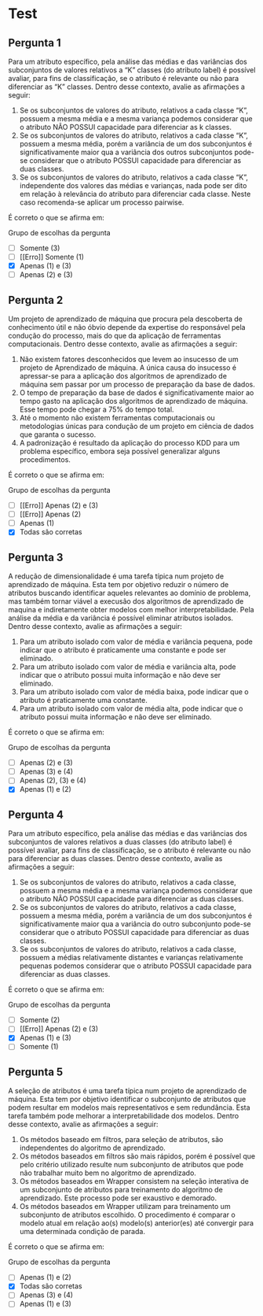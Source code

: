 # Test

## Pergunta 1

Para um atributo específico, pela análise das médias e das variâncias dos subconjuntos de valores relativos a “K” classes (do atributo label) é possível avaliar, para fins de classificação, se o atributo é relevante ou não para diferenciar as “K” classes. Dentro desse contexto, avalie as afirmações a seguir:

1. Se os subconjuntos de valores do atributo, relativos a cada classe “K”, possuem a mesma média e a mesma variança podemos considerar que o atributo NÂO POSSUI capacidade para diferenciar as k classes.
2. Se os subconjuntos de valores do atributo, relativos a cada classe “K”, possuem a mesma média, porém a variância de um dos subconjuntos é significativamente maior qua a variância dos outros subconjuntos pode-se considerar que o atributo POSSUI capacidade para diferenciar as duas classes.
3. Se os subconjuntos de valores do atributo, relativos a cada classe “K”, independente dos valores das médias e varianças, nada pode ser dito em relação à relevância do atributo para diferenciar cada classe. Neste caso recomenda-se aplicar um processo pairwise.

É correto o que se afirma em:

Grupo de escolhas da pergunta

- [ ] Somente (3)
- [ ] [[Erro]] Somente (1)
- [x] Apenas (1) e (3)
- [ ] Apenas (2) e (3)

## Pergunta 2

Um projeto de aprendizado de máquina que procura pela descoberta de conhecimento útil e não óbvio depende da expertise do responsável pela condução do processo, mais do que da aplicação de ferramentas computacionais. Dentro desse contexto, avalie as afirmações a seguir:

1. Não existem fatores desconhecidos que levem ao insucesso de um projeto de Aprendizado de máquina. A única causa do insucesso é apressar-se para a aplicação dos algoritmos de aprendizado de máquina sem passar por um processo de preparação da base de dados.
2. O tempo de preparação da base de dados é significativamente maior ao tempo gasto na aplicação dos algoritmos de aprendizado de máquina. Esse tempo pode chegar a 75% do tempo total.
3. Até o momento não existem ferramentas computacionais ou metodologias únicas para condução de um projeto em ciência de dados que garanta o sucesso.
4. A padronização é resultado da aplicação do processo KDD para um problema específico, embora seja possível generalizar alguns procedimentos.

É correto o que se afirma em:

Grupo de escolhas da pergunta

- [ ] [[Erro]] Apenas (2) e (3)
- [ ] [[Erro]] Apenas (2)
- [ ] Apenas (1)
- [x] Todas são corretas

## Pergunta 3

A redução de dimensionalidade é uma tarefa típica num projeto de aprendizado de máquina. Esta tem por objetivo reduzir o número de atributos buscando identificar aqueles relevantes ao domínio de problema, mas também tornar viável a execusão dos algoritmos de aprendizado de maquina e indiretamente obter modelos com melhor interpretabilidade. Pela análise da média e da variância é possível eliminar atributos isolados. Dentro desse contexto, avalie as afirmações a seguir:

1. Para um atributo isolado com valor de média e variância pequena, pode indicar que o atributo é praticamente uma constante e pode ser eliminado.
2. Para um atributo isolado com valor de média e variância alta, pode indicar que o atributo possui muita informação e não deve ser eliminado.
3. Para um atributo isolado com valor de média baixa, pode indicar que o atributo é praticamente uma constante.
4. Para um atributo isolado com valor de média alta, pode indicar que o atributo possui muita informação e não deve ser eliminado.

É correto o que se afirma em:

Grupo de escolhas da pergunta

- [ ] Apenas (2) e (3)
- [ ] Apenas (3) e (4)
- [ ] Apenas (2), (3) e (4)
- [x] Apenas (1) e (2)

## Pergunta 4

Para um atributo específico, pela análise das médias e das variâncias dos subconjuntos de valores relativos a duas classes (do atributo label) é possível avaliar, para fins de classificação, se o atributo é relevante ou não para diferenciar as duas classes. Dentro desse contexto, avalie as afirmações a seguir:

1. Se os subconjuntos de valores do atributo, relativos a cada classe, possuem a mesma média e a mesma variança podemos considerar que o atributo NÂO POSSUI capacidade para diferenciar as duas classes.
2. Se os subconjuntos de valores do atributo, relativos a cada classe, possuem a mesma média, porém a variância de um dos subconjuntos é significativamente maior qua a variância do outro subconjunto pode-se considerar que o atributo POSSUI capacidade para diferenciar as duas classes.
3. Se os subconjuntos de valores do atributo, relativos a cada classe, possuem a médias relativamente distantes e varianças relativamente pequenas podemos considerar que o atributo POSSUI capacidade para diferenciar as duas classes.

É correto o que se afirma em:

Grupo de escolhas da pergunta

- [ ] Somente (2)
- [ ] [[Erro]] Apenas (2) e (3)
- [x] Apenas (1) e (3)
- [ ] Somente (1)

## Pergunta 5

A seleção de atributos é uma tarefa típica num projeto de aprendizado de máquina. Esta tem por objetivo identificar o subconjunto de atributos que podem resultar em modelos mais representativos e sem redundância. Esta tarefa também pode melhorar a interpretabilidade dos modelos. Dentro desse contexto, avalie as afirmações a seguir:

1. Os métodos baseado em filtros, para seleção de atributos, são independentes do algoritmo de aprendizado.
2. Os métodos baseados em filtros são mais rápidos, porém é possível que pelo critério utilizado resulte num subconjunto de atributos que pode não trabalhar muito bem no algoritmo de aprendizado.
3. Os métodos baseados em Wrapper consistem na seleção interativa de um subconjunto de atributos para treinamento do algoritmo de aprendizado. Este processo pode ser exaustivo e demorado.
4. Os métodos baseados em Wrapper utilizam para treinamento um subconjunto de atributos escolhido. O procedimento é comparar o modelo atual em relação ao(s) modelo(s) anterior(es) até convergir para uma determinada condição de parada.

É correto o que se afirma em:

Grupo de escolhas da pergunta

- [ ] Apenas (1) e (2)
- [x] Todas são corretas
- [ ] Apenas (3) e (4)
- [ ] Apenas (1) e (3)
